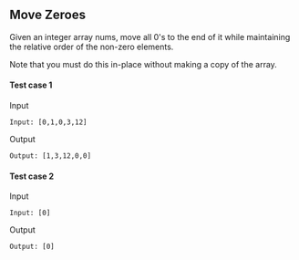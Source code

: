 ## Move Zeroes

Given an integer array nums, move all 0's to the end of it while maintaining the relative order of the non-zero elements.

Note that you must do this in-place without making a copy of the array.

#### Test case 1

Input

```
Input: [0,1,0,3,12]
```

Output

```
Output: [1,3,12,0,0]
```

#### Test case 2

Input

```
Input: [0]
```

Output

```
Output: [0]
```
